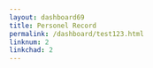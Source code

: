 ```yaml
---
layout: dashboard69
title: Personel Record
permalink: /dashboard/test123.html
linknum: 2
linkchad: 2
---
```

